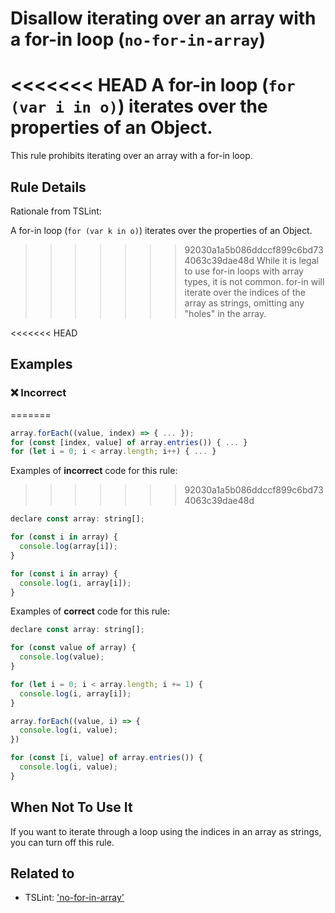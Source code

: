 # Disallow iterating over an array with a for-in loop (`no-for-in-array`)

<<<<<<< HEAD
A for-in loop (`for (var i in o)`) iterates over the properties of an Object.
=======
This rule prohibits iterating over an array with a for-in loop.

## Rule Details

Rationale from TSLint:

A for-in loop (`for (var k in o)`) iterates over the properties of an Object.
>>>>>>> 92030a1a5b086ddccf899c6bd734063c39dae48d
While it is legal to use for-in loops with array types, it is not common.
for-in will iterate over the indices of the array as strings, omitting any "holes" in
the array.

<<<<<<< HEAD
## Examples

<!--tabs-->

### ❌ Incorrect
=======
```js
array.forEach((value, index) => { ... });
for (const [index, value] of array.entries()) { ... }
for (let i = 0; i < array.length; i++) { ... }
```

Examples of **incorrect** code for this rule:
>>>>>>> 92030a1a5b086ddccf899c6bd734063c39dae48d

```js
declare const array: string[];

for (const i in array) {
  console.log(array[i]);
}

for (const i in array) {
  console.log(i, array[i]);
}
```

Examples of **correct** code for this rule:

```js
declare const array: string[];

for (const value of array) {
  console.log(value);
}

for (let i = 0; i < array.length; i += 1) {
  console.log(i, array[i]);
}

array.forEach((value, i) => {
  console.log(i, value);
})

for (const [i, value] of array.entries()) {
  console.log(i, value);
}
```

## When Not To Use It

If you want to iterate through a loop using the indices in an array as strings, you can turn off this rule.

## Related to

- TSLint: ['no-for-in-array'](https://palantir.github.io/tslint/rules/no-for-in-array/)
